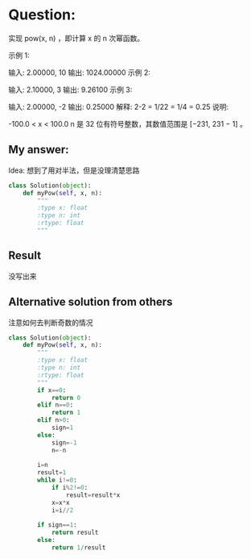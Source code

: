 # Question:
实现 pow(x, n) ，即计算 x 的 n 次幂函数。

示例 1:

输入: 2.00000, 10
输出: 1024.00000
示例 2:

输入: 2.10000, 3
输出: 9.26100
示例 3:

输入: 2.00000, -2
输出: 0.25000
解释: 2-2 = 1/22 = 1/4 = 0.25
说明:

-100.0 < x < 100.0
n 是 32 位有符号整数，其数值范围是 [−231, 231 − 1] 。


## My answer:
Idea: 想到了用对半法，但是没理清楚思路

```python
class Solution(object):
    def myPow(self, x, n):
        """
        :type x: float
        :type n: int
        :rtype: float
        """

```

## Result
没写出来

## Alternative solution from others

注意如何去判断奇数的情况

```python
class Solution(object):
    def myPow(self, x, n):
        """
        :type x: float
        :type n: int
        :rtype: float
        """
        if x==0:
            return 0
        elif n==0:
            return 1
        elif n>0:
            sign=1
        else:
            sign=-1
            n=-n
        
        i=n
        result=1
        while i!=0:
            if i%2!=0:
                result=result*x
            x=x*x
            i=i//2
            
        if sign==1:
            return result
        else:
            return 1/result
```
